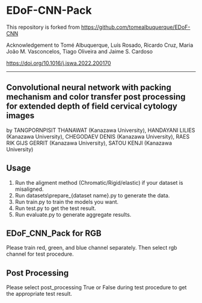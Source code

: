 # EDoF-CNN-Pack

This repository is forked from https://github.com/tomealbuquerque/EDoF-CNN

Acknowledgement to 
Tomé Albuquerque, Luís Rosado, Ricardo Cruz, Maria João M. Vasconcelos, Tiago Oliveira and Jaime S. Cardoso

https://doi.org/10.1016/j.iswa.2022.200170

_________________________________________________________________________________________________________________________

## Convolutional neural network with packing mechanism and color transfer post processing for extended depth of field cervical cytology images

by TANGPORNPISIT THANAWAT (Kanazawa University), HANDAYANI LILIES (Kanazawa University), CHEGODAEV DENIS (Kanazawa University), 
RAES RIK GIJS GERRIT (Kanazawa University), SATOU KENJI (Kanazawa University)

## Usage
  
  1. Run the aligment method (Chromatic/Rigid/elastic) if your dataset is misaligned.
  2. Run datasets\prepare_{dataset name}.py to generate the data.
  3. Run train.py to train the models you want.
  4. Run test.py to get the test result.
  5. Run evaluate.py to generate aggregate results.

## EDoF_CNN_Pack for RGB

Please train red, green, and blue channel separately. Then select rgb channel for test procedure.

## Post Processing

Please select post_processing True or False during test procedure to get the appropriate test result.